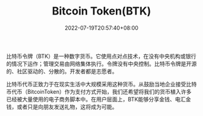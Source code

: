 ﻿---
weight: 
title: "Bitcoin Token(BTK)"
description: "比特币令牌（BTK）是一种数字货币。它使用点对点技术，在没有中央机构或银行的情况下运作；管理交易由网络集体执行。令牌没有中央控制。比特币令牌是开源的、社区驱动的、分散的。开发者都是志愿者。"
date: 2022-07-19T20:57:40+08:00
lastmod: 2022-07-19T11:12:40+08:00
draft: false
authors: ["Cindy"]
featuredImage: "bitcoin-tokenbtk.jpg"
link: "http://bitcointoken.com/"
tags: ["Êý×Ö´ú±Ò","Bitcoin Token(BTK)"]
categories: ["navigation"]
navigation: ["Êý×Ö´ú±Ò"]
lightgallery: true
toc: true
pinned: false
recommend: false
recommend1: false
---
比特币令牌（BTK）是一种数字货币。它使用点对点技术，在没有中央机构或银行的情况下运作；管理交易由网络集体执行。令牌没有中央控制。比特币令牌是开源的、社区驱动的、分散的。开发者都是志愿者。

比特币代币正致力于在现实生活中大规模采用这种货币。从鼓励当地企业接受比特币代币（BitcoinToken）作为支付方式开始，我们还希望将我们的货币植入许多已经被大量使用的电子商务脚本中。在用户层面上，BTK能够分享金钱、电汇金钱，或者只是向朋友发送礼物，这将成为可能。